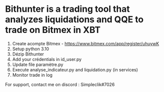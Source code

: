 # Bithunter is a trading tool that analyzes liquidations and QQE to trade on Bitmex in XBT

1) Create acompte Bitmex - https://www.bitmex.com/app/register/uhuywK 
1) Setup python 3.10
2) Dézip Bithunter
3) Add your crédentials in id_user.py
4) Update file paramètre.py
5) Execute analyse_indicateur.py and liquidation.py (in services)
6) Monitor trade in log


For support, contact me on discord : Simpleclik#7026